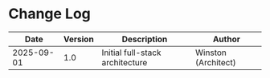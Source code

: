 # Change Log

| Date | Version | Description | Author |
|------|---------|-------------|--------|
| 2025-09-01 | 1.0 | Initial full-stack architecture | Winston (Architect) |

